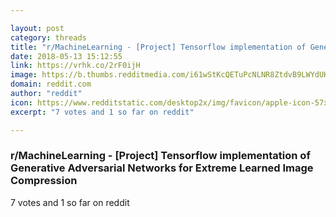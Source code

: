 ```yaml
---

layout: post
category: threads
title: "r/MachineLearning - [Project] Tensorflow implementation of Generative Adversarial Networks for Extreme Learned Image Compression"
date: 2018-05-13 15:12:55
link: https://vrhk.co/2rF0ijH
image: https://b.thumbs.redditmedia.com/i61wStKcQETuPcNLNR8ZtdvB9LWYdUHLmKiCiCiftRs.jpg
domain: reddit.com
author: "reddit"
icon: https://www.redditstatic.com/desktop2x/img/favicon/apple-icon-57x57.png
excerpt: "7 votes and 1 so far on reddit"

---
```


### r/MachineLearning - [Project] Tensorflow implementation of Generative Adversarial Networks for Extreme Learned Image Compression

7 votes and 1 so far on reddit